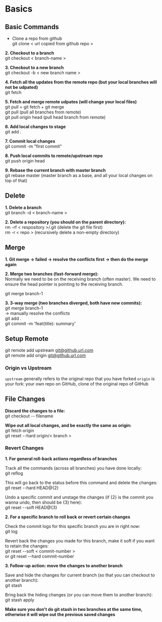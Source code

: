 # Basics

## Basic Commands

- Clone a repo from github  
git clone < url copied from github repo >

**2. Checkout to a branch**  
git checkout < branch-name >

**3. Checkout to a new branch**  
git checkout -b < new branch name >

**4. Fetch all the updates from the remote repo (but your local branches will not be udpated)**  
git fetch 

**5. Fetch and merge remote udpates (will change your local files)**  
git pull = git fetch + git merge  
git pull (pull all branches from remote)  
git pull origin head (pull head branch from remote)  

**6. Add local changes to stage**  
git add .

**7. Commit local changes**  
git commit -m "first commit"

**8. Push local commits to remote/upstream repo**  
git push origin head

**9. Rebase the current branch with master branch**  
git rebase master (master branch as a base, and all your local changes on top of that)


## Delete

**1. Delete a branch**  
git branch -d < branch-name > 

**2. Delete a repository (you should on the parent directory):**  
 rm -rf < respository >/.git    (delete the git file first)  
 rm -r < repo >   (recursively delete a non-empty directory)  

## Merge

**1. Git merge -> failed -> resolve the conflicts first -> then do the merge again**  

**2. Merge two branches (fast-forward merge):**    
Normally we need to be on the receiving branch (often master). We need to ensure the head pointer is pointing to the receiving branch.

git merge branch-1

**3. 3-way merge (two branches diverged, both have new commits):**   
 git merge branch-1  
 -> manually resolve the conflicts  
 git add .  
 git commit -m 'feat(title): summary'  

## Setup Remote

git remote add upstream git@github.url.com  
git remote add origin git@github.url.com

### Origin vs Upstream

`upstream` generally refers to the original repo that you have forked
`origin` is your fork: your own repo on GitHub, clone of the original repo of GitHub


## File Changes

**Discard the changes to a file:**  
git checkout -- filename  

**Wipe out all local changes, and be exactly the same as origin:**  
git fetch origin  
git reset --hard origin/< branch >   


### Revert Changes

**1. For general roll-back actions regardless of branches**  

Track all the commands (across all branches) you have done locally:  
git reflog

This will go back to the status before this command and delete the changes:   
git reset --hard HEAD@{2}

Undo a specific commit and unstage the changes (if {2} is the commit you wanna undo, then should be {3} here):  
git reset --soft HEAD@{3}  

**2. For a specific branch to roll back or revert certain changes**

Check the commit logs for this specific branch you are in right now:  
git log
	
Revert back the changes you made for this branch, make it soft if you want to retain the changes:  
git reset --soft < commit-number >  
or git reset --hard commit-number  
	
**3. Follow-up action: move the changes to another branch**  

Save and hide the changes for current branch (so that you can checkout to another branch):  
git stash 

Bring back the hiding changes (or you can move them to another branch):  
git stash apply

**Make sure you don't do git stash in two branches at the same time, otherwise it will wipe out the previous saved changes**
